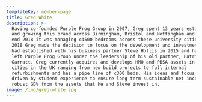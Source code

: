 ```yaml
---
templateKey: member-page
title: Greg White
description: >-
  Having co-founded Purple Frog Group in 2007, Greg spent 13 years establishing
  and growing this brand across Birmingham, Bristol and Nottingham and at year
  end 2018 it was managing c4500 bedrooms across these university cities. In
  2018 Greg made the decision to focus on the development and investment fund he
  had established with his business partner Steve Hollis in 2015 and has since
  left Purple Frog Group under the leadership of his old partner, Patrick
  Garratt. Greg currently acquires and develops HMO and PBSA assets in multiple
  cities in the UK ranging from new build projects to full internal
  refurbishments and has a pipe line of c300 beds. His ideas and focus are
  driven by student experience to ensure long term sustainable net income and
  robust GDV from the assets that he and Steve invest in.
image: /img/greg-white.jpg
---
```


